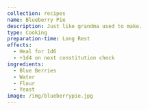 ```yaml
---
collection: recipes
name: Blueberry Pie
description: Just like grandma used to make.
type: Cooking
preparation-time: Long Rest
effects:
  - Heal for 1d6
  - +1d4 on next constitution check
ingredients:
  - Blue Berries
  - Water
  - Flour
  - Yeast
image: /img/blueberrypie.jpg
---
```

